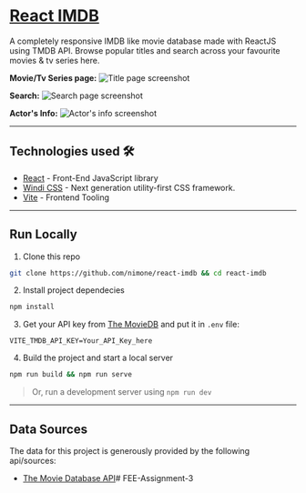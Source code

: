 # [React IMDB](https://react-imdb.pages.dev/)
A completely responsive IMDB like movie database made with ReactJS using TMDB API. Browse popular titles and search across your favourite movies & tv series here.

**Movie/Tv Series page:**
![Title page screenshot](https://i.ibb.co/NCTwVw1/Screenshot-from-2021-08-23-12-34-00.png)

**Search:**
![Search page screenshot](https://i.ibb.co/DpXN8F1/Screenshot-from-2021-08-23-12-35-59.png)

**Actor's Info:**
![Actor's info screenshot](https://i.ibb.co/8z3gYJR/Screenshot-from-2021-08-23-12-38-01.png)

---
## Technologies used 🛠️
- [React](https://es.reactjs.org/) - Front-End JavaScript library
- [Windi CSS](https://windicss.org/) - Next generation utility-first CSS framework.
- [Vite](https://vitejs.dev/) - Frontend Tooling

---
## Run Locally
1. Clone this repo
```bash
git clone https://github.com/nimone/react-imdb && cd react-imdb
```
2. Install project dependecies
```bash
npm install
```
3. Get your API key from [The MovieDB](https://www.themoviedb.org/) and put it in `.env` file:
```
VITE_TMDB_API_KEY=Your_API_Key_here
```
4. Build the project and start a local server
```bash
npm run build && npm run serve
```
> Or, run a development server using `npm run dev`

---
## Data Sources
The data for this project is generously provided by the following api/sources:
- [The Movie Database API](https://www.themoviedb.org/documentation/api)# FEE-Assignment-3
